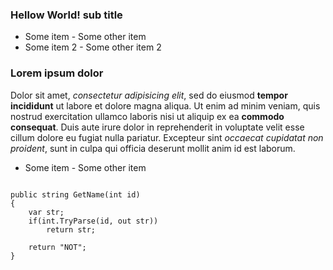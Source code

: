 ﻿---
Author: Jeroen Wijdeven
Date: 2013-10-20
Title: Hellow World
Intro: Dolor sit amet, consectetur adipisicing elit, sed do eiusmod tempor incididunt ut labore et dolore magna aliqua. Ut enim ad minim veniam, quis nostrud exercitation ullamco laboris nisi ut aliquip ex ea **commodo consequat**. Duis aute irure dolor in reprehenderit in voluptate velit esse cillum dolore eu fugiat nulla pariatur. Excepteur sint _occaecat cupidatat non proident_, sunt in culpa qui officia deserunt mollit anim id est laborum.
---

### Hellow World! sub title

- Some item - Some other item
- Some item 2 - Some other item 2

### Lorem ipsum dolor 
Dolor sit amet, _consectetur adipisicing elit_, sed do eiusmod **tempor incididunt** ut labore et dolore magna aliqua. Ut enim ad minim veniam, quis nostrud exercitation ullamco laboris nisi ut aliquip ex ea **commodo consequat**. Duis aute irure dolor in reprehenderit in voluptate velit esse cillum dolore eu fugiat nulla pariatur. Excepteur sint _occaecat cupidatat non proident_, sunt in culpa qui officia deserunt mollit anim id est laborum.

- Some item - Some other item
  
```

public string GetName(int id) 
{
    var str;
    if(int.TryParse(id, out str))
        return str;
    
    return "NOT";
}

```
